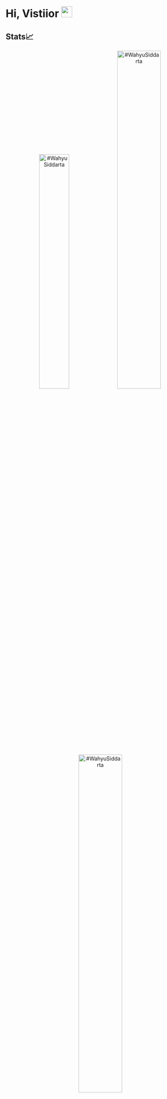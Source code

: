 # Hi, Vistiior <img src="https://github.com/TheDudeThatCode/TheDudeThatCode/blob/master/Assets/Hi.gif" width="29px">

## Stats📈

<p align="center">
<img width="40%" src="https://github-readme-stats.vercel.app/api/top-langs?username=#WahyuSiddarta&show_icons=true&theme=dracula&title_color=ff8000&text_color=ffffff&bg_color=6a6a6a&locale=en&layout=compact&hide_border=true" alt="#WahyuSiddarta" /> 
<img width="48%" src="https://github-readme-stats.vercel.app/api?username=#WahyuSiddarta&show_icons=true&theme=dracula&title_color=ff8000&text_color=ffffff&bg_color=6a6a6a&locale=en&hide_border=true" alt="#WahyuSiddarta" />
<img width="48%" src="https://github-readme-streak-stats.herokuapp.com/?user=#WahyuSiddarta&theme=highcontrast&hide_border=true" alt="#WahyuSiddarta" />
</p>
